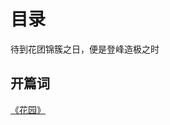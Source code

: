 # 目录

待到花团锦簇之日，便是登峰造极之时

## 开篇词

[《花园》](https://github.com/ZhiyuSun/garden/blob/main/%E5%BC%80%E7%AF%87%E8%AF%8D/%E8%8A%B1%E5%9B%AD.md)
